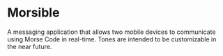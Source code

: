 # Morsible
A messaging application that allows two mobile devices to communicate using Morse Code in real-time.
Tones are intended to be customizable in the near future.
